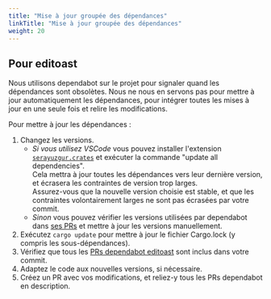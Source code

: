 ```yaml
---
title: "Mise à jour groupée des dépendances"
linkTitle: "Mise à jour groupée des dépendances"
weight: 20
---
```



## Pour editoast

Nous utilisons dependabot sur le projet pour signaler quand les dépendances sont obsolètes. Nous ne nous en servons pas pour mettre à jour automatiquement les dépendances, pour intégrer toutes les mises à jour en une seule fois et relire les modifications.

Pour mettre à jour les dépendances :

1. Changez les versions.
    * *Si vous utilisez VSCode* vous pouvez installer l'extension [`serayuzgur.crates`](https://marketplace.visualstudio.com/items?itemName=serayuzgur.crates) et exécuter la commande "update all dependencies".  
    Cela mettra à jour toutes les dépendances vers leur dernière version, et écrasera les contraintes de version trop larges.  
    Assurez-vous que la nouvelle version choisie est stable, et que les contraintes volontairement larges ne sont pas écrasées par votre commit.
    * *Sinon* vous pouvez vérifier les versions utilisées par dependabot dans [ses PRs](https://github.com/osrd-project/osrd/pulls?q=is%3Aopen+label%3Aarea%3Aeditoast+label%3Adependencies) et mettre à jour les versions manuellement.
2. Exécutez `cargo update` pour mettre à jour le fichier Cargo.lock (y compris les sous-dépendances).
3. Vérifiez que tous les [PRs dependabot editoast](https://github.com/osrd-project/osrd/pulls?q=is%3Aopen+label%3Aarea%3Aeditoast+label%3Adependencies) sont inclus dans votre commit.
4. Adaptez le code aux nouvelles versions, si nécessaire.
5. Créez un PR avec vos modifications, et reliez-y tous les PRs dependabot en description.